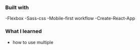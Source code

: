 ### Built with
-Flexbox
-Sass-css
-Mobile-first workflow
-Create-React-App



### What I learned
- how to use multiple